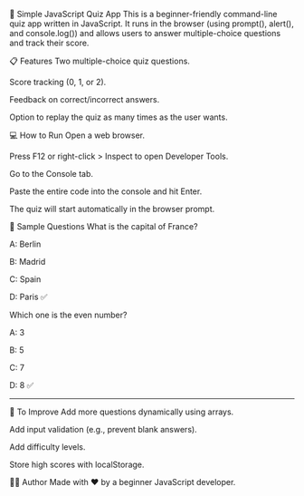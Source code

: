 🧠 Simple JavaScript Quiz App
This is a beginner-friendly command-line quiz app written in JavaScript. It runs in the browser (using prompt(), alert(), and console.log()) and allows users to answer multiple-choice questions and track their score.

📋 Features
Two multiple-choice quiz questions.

Score tracking (0, 1, or 2).

Feedback on correct/incorrect answers.

Option to replay the quiz as many times as the user wants.

💻 How to Run
Open a web browser.

Press F12 or right-click > Inspect to open Developer Tools.

Go to the Console tab.

Paste the entire code into the console and hit Enter.

The quiz will start automatically in the browser prompt.

🧩 Sample Questions
What is the capital of France?

A: Berlin

B: Madrid

C: Spain

D: Paris ✅

Which one is the even number?

A: 3

B: 5

C: 7

D: 8 ✅

------------------------------------------------------------

🚀 To Improve
Add more questions dynamically using arrays.

Add input validation (e.g., prevent blank answers).

Add difficulty levels.

Store high scores with localStorage.

🧑‍💻 Author
Made with ❤️ by a beginner JavaScript developer.